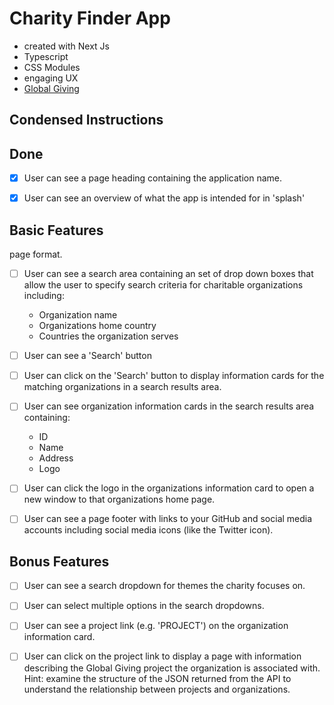 # Charity Finder App
- created with Next Js
- Typescript
- CSS Modules
- engaging UX
- [Global Giving](https://www.globalgiving.org/)


## Condensed Instructions
## Done
-   [X] User can see a page heading containing the application name.
-   [X] User can see an overview of what the app is intended for in 'splash'


## Basic Features
page format.
-   [ ] User can see a search area containing an set of drop down boxes that
allow the user to specify search criteria for charitable organizations
including:
    - Organization name
    - Organizations home country
    - Countries the organization serves
-   [ ] User can see a 'Search' button
-   [ ] User can click on the 'Search' button to display information cards
for the matching organizations in a search results area.
-   [ ] User can see organization information cards in the search results area
containing:
    - ID
    - Name
    - Address
    - Logo
-   [ ] User can click the logo in the organizations information card to open a
new window to that organizations home page.
-   [ ] User can see a page footer with links to your GitHub and social media
accounts including social media icons (like the Twitter icon).


## Bonus Features
-   [ ] User can see a search dropdown for themes the charity focuses on.
-   [ ] User can select multiple options in the search dropdowns.
-   [ ] User can see a project link (e.g. 'PROJECT') on the organization
information card.
-   [ ] User can click on the project link to display a page with information
describing the Global Giving project the organization is associated with.
Hint: examine the structure of the JSON returned from the API to understand
the relationship between projects and organizations.

